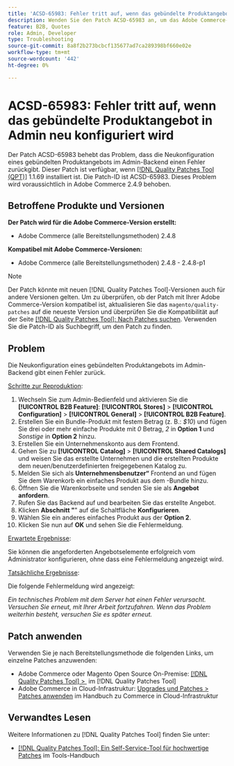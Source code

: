 ```yaml
---
title: 'ACSD-65983: Fehler tritt auf, wenn das gebündelte Produktangebot in Admin neu konfiguriert wird'
description: Wenden Sie den Patch ACSD-65983 an, um das Adobe Commerce-Problem zu beheben, bei dem beim Versuch, ein Bundle-Produkt im Bildschirm [!UICONTROL Sales] > [!UICONTROL Quotes] > [!UICONTROL Edit] im Backend zu konfigurieren, ein Fehler auftritt.
feature: B2B, Quotes
role: Admin, Developer
type: Troubleshooting
source-git-commit: 8a8f2b273bcbcf135677ad7ca289398bf660e02e
workflow-type: tm+mt
source-wordcount: '442'
ht-degree: 0%

---
```



# ACSD-65983: Fehler tritt auf, wenn das gebündelte Produktangebot in Admin neu konfiguriert wird

Der Patch ACSD-65983 behebt das Problem, dass die Neukonfiguration eines gebündelten Produktangebots im Admin-Backend einen Fehler zurückgibt. Dieser Patch ist verfügbar, wenn [[!DNL Quality Patches Tool (QPT)]](/help/tools/quality-patches-tool/quality-patches-tool-to-self-serve-quality-patches.md) 1.1.69 installiert ist. Die Patch-ID ist ACSD-65983. Dieses Problem wird voraussichtlich in Adobe Commerce 2.4.9 behoben.

## Betroffene Produkte und Versionen

**Der Patch wird für die Adobe Commerce-Version erstellt:**

* Adobe Commerce (alle Bereitstellungsmethoden) 2.4.8

**Kompatibel mit Adobe Commerce-Versionen:**

* Adobe Commerce (alle Bereitstellungsmethoden) 2.4.8 - 2.4.8-p1

>[!NOTE]
>
>Der Patch könnte mit neuen [!DNL Quality Patches Tool]-Versionen auch für andere Versionen gelten. Um zu überprüfen, ob der Patch mit Ihrer Adobe Commerce-Version kompatibel ist, aktualisieren Sie das `magento/quality-patches` auf die neueste Version und überprüfen Sie die Kompatibilität auf der Seite [[!DNL Quality Patches Tool]: Nach Patches suchen](https://experienceleague.adobe.com/tools/commerce-quality-patches/index.html?lang=de). Verwenden Sie die Patch-ID als Suchbegriff, um den Patch zu finden.

## Problem

Die Neukonfiguration eines gebündelten Produktangebots im Admin-Backend gibt einen Fehler zurück.

<u>Schritte zur Reproduktion</u>:

1. Wechseln Sie zum Admin-Bedienfeld und aktivieren Sie die **[!UICONTROL B2B Feature]**: **[!UICONTROL Stores]** > **[!UICONTROL Configuration]** > **[!UICONTROL General]** > **[!UICONTROL B2B Feature]**.
1. Erstellen Sie ein Bundle-Produkt mit festem Betrag (z. B.: *$10*) und fügen Sie drei oder mehr einfache Produkte mit *0* Betrag, *2* in **Option 1** und *Sonstige* in **Option 2** hinzu.
1. Erstellen Sie ein Unternehmenskonto aus dem Frontend.
1. Gehen Sie zu **[!UICONTROL Catalog]** > **[!UICONTROL Shared Catalogs]** und weisen Sie das erstellte Unternehmen und die erstellten Produkte dem neuen/benutzerdefinierten freigegebenen Katalog zu.
1. Melden Sie sich als **Unternehmensbenutzer“** Frontend an und fügen Sie dem Warenkorb ein einfaches Produkt aus dem -Bundle hinzu.
1. Öffnen Sie die Warenkorbseite und senden Sie sie als **Angebot anfordern**.
1. Rufen Sie das Backend auf und bearbeiten Sie das erstellte Angebot.
1. Klicken **Abschnitt &quot;**&quot; auf die Schaltfläche **Konfigurieren**.
1. Wählen Sie ein anderes einfaches Produkt aus der **Option 2**.
1. Klicken Sie nun auf **OK** und sehen Sie die Fehlermeldung.

<u>Erwartete Ergebnisse</u>:

Sie können die angeforderten Angebotselemente erfolgreich vom Administrator konfigurieren, ohne dass eine Fehlermeldung angezeigt wird.

<u>Tatsächliche Ergebnisse</u>:

Die folgende Fehlermeldung wird angezeigt:

*Ein technisches Problem mit dem Server hat einen Fehler verursacht. Versuchen Sie erneut, mit Ihrer Arbeit fortzufahren. Wenn das Problem weiterhin besteht, versuchen Sie es später erneut.*

## Patch anwenden

Verwenden Sie je nach Bereitstellungsmethode die folgenden Links, um einzelne Patches anzuwenden:

* Adobe Commerce oder Magento Open Source On-Premise: [[!DNL Quality Patches Tool] > &#x200B;](/help/tools/quality-patches-tool/usage.md) im [!DNL Quality Patches Tool]
* Adobe Commerce in Cloud-Infrastruktur: [Upgrades und Patches > Patches anwenden](https://experienceleague.adobe.com/docs/commerce-cloud-service/user-guide/develop/upgrade/apply-patches.html?lang=de) im Handbuch zu Commerce in Cloud-Infrastruktur

## Verwandtes Lesen

Weitere Informationen zu [!DNL Quality Patches Tool] finden Sie unter:

* [[!DNL Quality Patches Tool]: Ein Self-Service-Tool für hochwertige Patches](/help/tools/quality-patches-tool/quality-patches-tool-to-self-serve-quality-patches.md) im Tools-Handbuch
